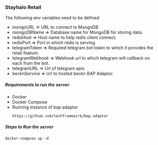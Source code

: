 ### Stayhalo Retail 

The following env variables need to be defined
- mongoURL => URL to connect to MongoDB
- mongoDBName => Database name for MongoDB for storing data.
- redisHost => Host name to help redis client connect.
- redisPort => Port in which redis is serving.
- telegramToken => Required telegram bot token to which it provides the retail feature.
- telegramWebhook => Webhook url to which telegram will callback on each from the bot.
- telegramURL => Url of telegram apis.
- becknService => Url to hosted beckn BAP Adaptor.


##### Requirements to run the server

- Docker
- Docker Compose
- Running instance of bap adaptor
    ```
    https://github.com/techframewirk/bap-adaptor

    ```

##### Steps to Run the server

```
docker-compose up -d
```
